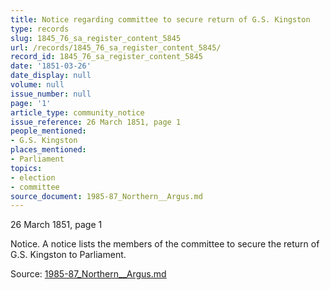 ```yaml
---
title: Notice regarding committee to secure return of G.S. Kingston
type: records
slug: 1845_76_sa_register_content_5845
url: /records/1845_76_sa_register_content_5845/
record_id: 1845_76_sa_register_content_5845
date: '1851-03-26'
date_display: null
volume: null
issue_number: null
page: '1'
article_type: community_notice
issue_reference: 26 March 1851, page 1
people_mentioned:
- G.S. Kingston
places_mentioned:
- Parliament
topics:
- election
- committee
source_document: 1985-87_Northern__Argus.md
---
```


26 March 1851, page 1

Notice.  A notice lists the members of the committee to secure the return of G.S. Kingston to Parliament.

Source: [1985-87_Northern__Argus.md](/downloads/markdown/1985-87_Northern__Argus.md)

